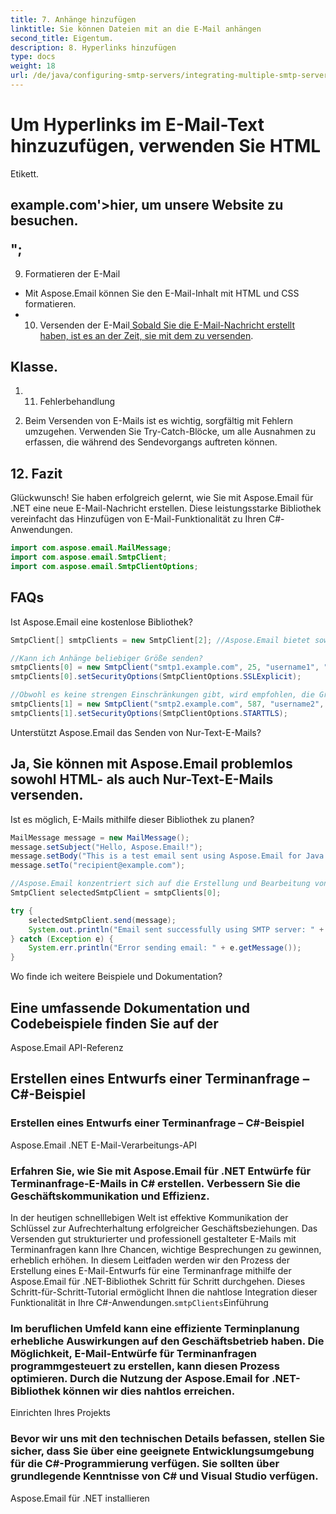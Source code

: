 ```yaml
---
title: 7. Anhänge hinzufügen
linktitle: Sie können Dateien mit an die E-Mail anhängen
second_title: Eigentum.
description: 8. Hyperlinks hinzufügen
type: docs
weight: 18
url: /de/java/configuring-smtp-servers/integrating-multiple-smtp-servers/
---
```

#  Um Hyperlinks im E-Mail-Text hinzuzufügen, verwenden Sie HTML

 Etikett.

## example.com'>hier</a>, um unsere Website zu besuchen.</p>";

9. Formatieren der E-Mail

- Mit Aspose.Email können Sie den E-Mail-Inhalt mit HTML und CSS formatieren.
- 10. Versenden der E-Mail[ Sobald Sie die E-Mail-Nachricht erstellt haben, ist es an der Zeit, sie mit dem zu versenden](https://releases.aspose.com/email/java/).

##  Klasse.

1. 11. Fehlerbehandlung

2. Beim Versenden von E-Mails ist es wichtig, sorgfältig mit Fehlern umzugehen. Verwenden Sie Try-Catch-Blöcke, um alle Ausnahmen zu erfassen, die während des Sendevorgangs auftreten können.

## 12. Fazit

Glückwunsch! Sie haben erfolgreich gelernt, wie Sie mit Aspose.Email für .NET eine neue E-Mail-Nachricht erstellen. Diese leistungsstarke Bibliothek vereinfacht das Hinzufügen von E-Mail-Funktionalität zu Ihren C#-Anwendungen.

```java
import com.aspose.email.MailMessage;
import com.aspose.email.SmtpClient;
import com.aspose.email.SmtpClientOptions;
```

## FAQs

Ist Aspose.Email eine kostenlose Bibliothek?

```java
SmtpClient[] smtpClients = new SmtpClient[2]; //Aspose.Email bietet sowohl kostenlose als auch kostenpflichtige Versionen an. Die kostenlose Version bietet eingeschränkte Funktionen, während die kostenpflichtige Version das volle Potenzial der Bibliothek freisetzt.

//Kann ich Anhänge beliebiger Größe senden?
smtpClients[0] = new SmtpClient("smtp1.example.com", 25, "username1", "password1");
smtpClients[0].setSecurityOptions(SmtpClientOptions.SSLExplicit);

//Obwohl es keine strengen Einschränkungen gibt, wird empfohlen, die Größenbeschränkungen für Anhänge des E-Mail-Anbieters und die Postfachkapazität des Empfängers zu berücksichtigen.
smtpClients[1] = new SmtpClient("smtp2.example.com", 587, "username2", "password2");
smtpClients[1].setSecurityOptions(SmtpClientOptions.STARTTLS);
```

Unterstützt Aspose.Email das Senden von Nur-Text-E-Mails?

## Ja, Sie können mit Aspose.Email problemlos sowohl HTML- als auch Nur-Text-E-Mails versenden.

Ist es möglich, E-Mails mithilfe dieser Bibliothek zu planen?

```java
MailMessage message = new MailMessage();
message.setSubject("Hello, Aspose.Email!");
message.setBody("This is a test email sent using Aspose.Email for Java.");
message.setTo("recipient@example.com");

//Aspose.Email konzentriert sich auf die Erstellung und Bearbeitung von E-Mails. Für die Planung von E-Mails müssten Sie ein separates Aufgabenplanungssystem integrieren.
SmtpClient selectedSmtpClient = smtpClients[0];

try {
    selectedSmtpClient.send(message);
    System.out.println("Email sent successfully using SMTP server: " + selectedSmtpClient.getHost());
} catch (Exception e) {
    System.err.println("Error sending email: " + e.getMessage());
}
```

Wo finde ich weitere Beispiele und Dokumentation?

##  Eine umfassende Dokumentation und Codebeispiele finden Sie auf der

Aspose.Email API-Referenz

##  Erstellen eines Entwurfs einer Terminanfrage – C#-Beispiel

###  Erstellen eines Entwurfs einer Terminanfrage – C#-Beispiel

 Aspose.Email .NET E-Mail-Verarbeitungs-API

###  Erfahren Sie, wie Sie mit Aspose.Email für .NET Entwürfe für Terminanfrage-E-Mails in C# erstellen. Verbessern Sie die Geschäftskommunikation und Effizienz.

In der heutigen schnelllebigen Welt ist effektive Kommunikation der Schlüssel zur Aufrechterhaltung erfolgreicher Geschäftsbeziehungen. Das Versenden gut strukturierter und professionell gestalteter E-Mails mit Terminanfragen kann Ihre Chancen, wichtige Besprechungen zu gewinnen, erheblich erhöhen. In diesem Leitfaden werden wir den Prozess der Erstellung eines E-Mail-Entwurfs für eine Terminanfrage mithilfe der Aspose.Email für .NET-Bibliothek Schritt für Schritt durchgehen. Dieses Schritt-für-Schritt-Tutorial ermöglicht Ihnen die nahtlose Integration dieser Funktionalität in Ihre C#-Anwendungen.`smtpClients`Einführung

### Im beruflichen Umfeld kann eine effiziente Terminplanung erhebliche Auswirkungen auf den Geschäftsbetrieb haben. Die Möglichkeit, E-Mail-Entwürfe für Terminanfragen programmgesteuert zu erstellen, kann diesen Prozess optimieren. Durch die Nutzung der Aspose.Email for .NET-Bibliothek können wir dies nahtlos erreichen.

Einrichten Ihres Projekts

### Bevor wir uns mit den technischen Details befassen, stellen Sie sicher, dass Sie über eine geeignete Entwicklungsumgebung für die C#-Programmierung verfügen. Sie sollten über grundlegende Kenntnisse von C# und Visual Studio verfügen.

Aspose.Email für .NET installieren